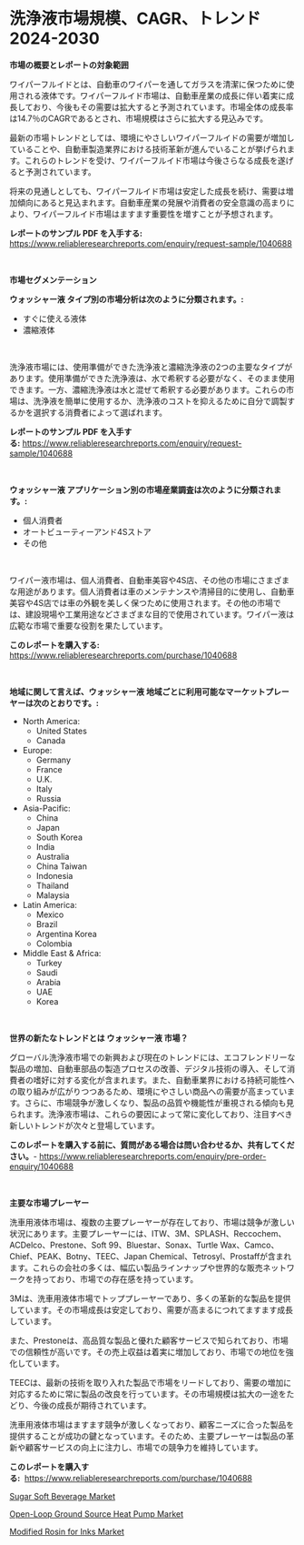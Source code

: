 <p><h1>洗浄液市場規模、CAGR、トレンド2024-2030</h1></p><p><strong>市場の概要とレポートの対象範囲</strong></p>
<p><p>ワイパーフルイドとは、自動車のワイパーを通してガラスを清潔に保つために使用される液体です。ワイパーフルイド市場は、自動車産業の成長に伴い着実に成長しており、今後もその需要は拡大すると予測されています。市場全体の成長率は14.7％のCAGRであるとされ、市場規模はさらに拡大する見込みです。</p><p>最新の市場トレンドとしては、環境にやさしいワイパーフルイドの需要が増加していることや、自動車製造業界における技術革新が進んでいることが挙げられます。これらのトレンドを受け、ワイパーフルイド市場は今後さらなる成長を遂げると予測されています。</p><p>将来の見通しとしても、ワイパーフルイド市場は安定した成長を続け、需要は増加傾向にあると見込まれます。自動車産業の発展や消費者の安全意識の高まりにより、ワイパーフルイド市場はますます重要性を増すことが予想されます。</p></p>
<p><strong>レポートのサンプル PDF を入手する:</strong> <a href="https://www.reliableresearchreports.com/enquiry/request-sample/1040688">https://www.reliableresearchreports.com/enquiry/request-sample/1040688</a></p>
<p>&nbsp;</p>
<p><strong>市場セグメンテーション</strong></p>
<p><strong>ウォッシャー液 タイプ別の市場分析は次のように分類されます。:</strong></p>
<p><ul><li>すぐに使える液体</li><li>濃縮液体</li></ul></p>
<p>&nbsp;</p>
<p><p>洗浄液市場には、使用準備ができた洗浄液と濃縮洗浄液の2つの主要なタイプがあります。使用準備ができた洗浄液は、水で希釈する必要がなく、そのまま使用できます。一方、濃縮洗浄液は水と混ぜて希釈する必要があります。これらの市場は、洗浄液を簡単に使用するか、洗浄液のコストを抑えるために自分で調製するかを選択する消費者によって選ばれます。</p></p>
<p><strong>レポートのサンプル PDF を入手する:</strong>&nbsp;<a href="https://www.reliableresearchreports.com/enquiry/request-sample/1040688">https://www.reliableresearchreports.com/enquiry/request-sample/1040688</a></p>
<p>&nbsp;</p>
<p><strong> ウォッシャー液 アプリケーション別の市場産業調査は次のように分類されます。:</strong></p>
<p><ul><li>個人消費者</li><li>オートビューティーアンド4Sストア</li><li>その他</li></ul></p>
<p>&nbsp;</p>
<p><p>ワイパー液市場は、個人消費者、自動車美容や4S店、その他の市場にさまざまな用途があります。個人消費者は車のメンテナンスや清掃目的に使用し、自動車美容や4S店では車の外観を美しく保つために使用されます。その他の市場では、建設現場や工業用途などさまざまな目的で使用されています。ワイパー液は広範な市場で重要な役割を果たしています。</p></p>
<p><strong>このレポートを購入する:</strong>&nbsp; <a href="https://www.reliableresearchreports.com/purchase/1040688">https://www.reliableresearchreports.com/purchase/1040688</a></p>
<p>&nbsp;</p>
<p><strong>地域に関して言えば、ウォッシャー液 地域ごとに利用可能なマーケットプレーヤーは次のとおりです。:</strong></p>
<p><ul>
    <li>
        North America:
        <ul>
            <li>United States</li>
            <li>Canada</li>
        </ul>
    </li>
    <li>
        Europe:
        <ul>
            <li>Germany</li>
            <li>France</li>
            <li>U.K.</li>
            <li>Italy</li>
            <li>Russia</li>
        </ul>
    </li>
    <li>
        Asia-Pacific:
        <ul>
            <li>China</li>
            <li>Japan</li>
            <li>South Korea</li>
            <li>India</li>
            <li>Australia</li>
            <li>China Taiwan</li>
            <li>Indonesia</li>
            <li>Thailand</li>
            <li>Malaysia</li>
        </ul>
    </li>
    <li>
        Latin America:
        <ul>
            <li>Mexico</li>
            <li>Brazil</li>
            <li>Argentina Korea</li>
            <li>Colombia</li>
        </ul>
    </li>
    <li>
        Middle East & Africa:
        <ul>
            <li>Turkey</li>
            <li>Saudi</li>
            <li>Arabia</li>
            <li>UAE</li>
            <li>Korea</li>
        </ul>
    </li>
    </ul></p>
<p>&nbsp;</p>
<p><strong>世界の新たなトレンドとは ウォッシャー液 市場？</strong></p>
<p><p>グローバル洗浄液市場での新興および現在のトレンドには、エコフレンドリーな製品の増加、自動車部品の製造プロセスの改善、デジタル技術の導入、そして消費者の嗜好に対する変化が含まれます。また、自動車業界における持続可能性への取り組みが広がりつつあるため、環境にやさしい商品への需要が高まっています。さらに、市場競争が激しくなり、製品の品質や機能性が重視される傾向も見られます。洗浄液市場は、これらの要因によって常に変化しており、注目すべき新しいトレンドが次々と登場しています。</p></p>
<p><strong>このレポートを購入する前に、質問がある場合は問い合わせるか、共有してください。</strong>- <a href="https://www.reliableresearchreports.com/enquiry/pre-order-enquiry/1040688">https://www.reliableresearchreports.com/enquiry/pre-order-enquiry/1040688</a></p>
<p>&nbsp;</p>
<p><strong>主要な市場プレーヤー</strong></p>
<p><p>洗車用液体市場は、複数の主要プレーヤーが存在しており、市場は競争が激しい状況にあります。主要プレーヤーには、ITW、3M、SPLASH、Reccochem、ACDelco、Prestone、Soft 99、Bluestar、Sonax、Turtle Wax、Camco、Chief、PEAK、Botny、TEEC、Japan Chemical、Tetrosyl、Prostaffが含まれます。これらの会社の多くは、幅広い製品ラインナップや世界的な販売ネットワークを持っており、市場での存在感を持っています。</p><p>3Mは、洗車用液体市場でトッププレーヤーであり、多くの革新的な製品を提供しています。その市場成長は安定しており、需要が高まるにつれてますます成長しています。</p><p>また、Prestoneは、高品質な製品と優れた顧客サービスで知られており、市場での信頼性が高いです。その売上収益は着実に増加しており、市場での地位を強化しています。</p><p>TEECは、最新の技術を取り入れた製品で市場をリードしており、需要の増加に対応するために常に製品の改良を行っています。その市場規模は拡大の一途をたどり、今後の成長が期待されています。</p><p>洗車用液体市場はますます競争が激しくなっており、顧客ニーズに合った製品を提供することが成功の鍵となっています。そのため、主要プレーヤーは製品の革新や顧客サービスの向上に注力し、市場での競争力を維持しています。</p></p>
<p><strong>このレポートを購入する:</strong>&nbsp;&nbsp;<a href="https://www.reliableresearchreports.com/purchase/1040688">https://www.reliableresearchreports.com/purchase/1040688</a></p>
<p><p><a href="https://view.publitas.com/reportprime-1/sugar-soft-beverage-market-research-report-provides-thorough-industry-overview-which-offers-an-in-depth-analysis-of-product-trends-and-new-market-divisions/">Sugar Soft Beverage Market</a></p><p><a href="https://view.publitas.com/reportprime-1/open-loop-ground-source-heat-pump-market-research-report-reveals-the-latest-trends-and-opportunities-of-this-market-for-period-from-2023-2030/">Open-Loop Ground Source Heat Pump Market</a></p><p><a href="https://view.publitas.com/reportprime-1/modified-rosin-for-inks-market-a-comprehensive-report-of-its-market-share-growth-trends-2023-2030/">Modified Rosin for Inks Market</a></p></p>